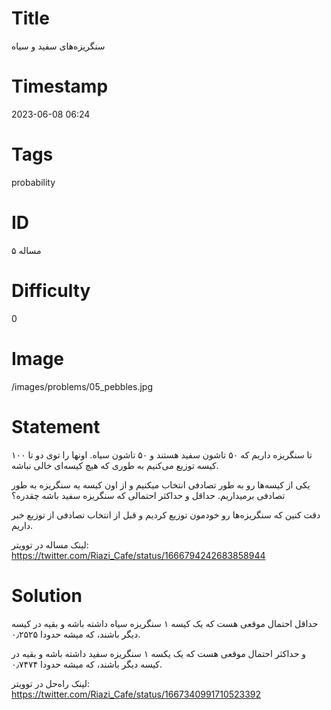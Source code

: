 # Title
سنگریزه‌های سفید و سیاه
# Timestamp
2023-06-08 06:24
# Tags
probability
# ID
مساله ۵
# Difficulty
0
# Image
/images/problems/05_pebbles.jpg
# Statement
۱۰۰ تا سنگریزه داریم که ۵۰ تاشون سفید هستند و ۵۰ تاشون سیاه. اونها را توی دو تا کیسه توزیع می‌کنیم به طوری که هیچ کیسه‌ای خالی نباشه.

یکی از کیسه‌ها رو به طور تصادفی انتخاب میکنیم و از اون کیسه یه سنگریزه به طور تصادفی برمیداریم. حداقل و حداکثر احتمالی که سنگریزه سفید باشه چقدره؟

دقت کنین که سنگریزه‌ها رو خودمون توزیع کردیم و قبل از انتخاب تصادفی از توزیع خبر داریم.

لینک مساله در توویتر: https://twitter.com/Riazi_Cafe/status/1666794242683858944

# Solution

حداقل احتمال موقعی هست که یک کیسه ۱ سنگریزه سیاه داشته باشه و بقیه در کیسه دیگر باشند، که میشه حدودا ۰٫۲۵۲۵.

و حداکثر احتمال موقعی هست که یک یکسه ۱ سنگریزه سفید داشته باشه و بقیه در کیسه دیگر باشند، که میشه حدودا ۰٫۷۴۷۴.

لینک راه‌حل در توویتر: https://twitter.com/Riazi_Cafe/status/1667340991710523392
